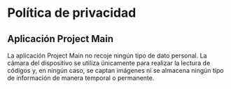 # Política de privacidad
## Aplicación Project Main
La aplicación Project Main no recoje ningún tipo de dato personal.
La cámara del dispositivo se utiliza únicamente para realizar la lectura de códigos y,
en ningún caso, se captan imágenes ni se almacena ningún tipo de información de manera temporal o permanente. 
